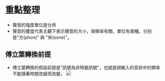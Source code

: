 # 重點整理
* 聲音的強度單位是分貝
* 聲音的響度代表主觀下表示聲音的大小，與頻率有關，單位有兩種。分別是"方(phon)" 與 "宋(sone)"。

## 傅立葉轉換前提
* 傅立葉轉換的假設前提是"訊號為非時變訊號"，也就是說輸入的音訊中的頻率不能隨著時間改變而改變。
![](\Speech-recognition\論文\基於深度學習之降噪演算法應用於可保留聲響聽覺之人工電子耳\傅立葉01.png)